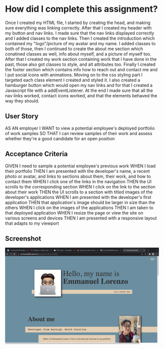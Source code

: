 # How did I complete this assignment?
Once I created my HTML file, I started by creating the head, and making sure everything was linking correctly. After that I created my header with my button and nav links. I made sure that the nav links displayed correctly and I added classes to the nav links. Then I created the introduction which contained my "logo"/picture of my avatar and my name. I added classes to both of those, then I continued to create the about me section which conatined classes as well, info about myself, and a picture of myself too. After that I created my work section containing work that I have done in the past, those also got classes to style, and alt attributes too. Finally I created the footer section which contains info how to reach out and contact me and I put social icons with animations. Moving on to the css styling part I targeted each class element I created and styled it. I also created a hamburger button which would open my nav links and for that I created a Javascript file with a addEventListener. At the end I made sure that all the nav links worked, contact icons worked, and that the elements behaved the way they should. 

## User Story
AS AN employer
I WANT to view a potential employee's deployed portfolio of work samples
SO THAT I can review samples of their work and assess whether they're a good candidate for an open position

## Acceptance Criteria
GIVEN I need to sample a potential employee's previous work
WHEN I load their portfolio
THEN I am presented with the developer's name, a recent photo or avatar, and links to sections about them, their work, and how to contact them
WHEN I click one of the links in the navigation
THEN the UI scrolls to the corresponding section
WHEN I click on the link to the section about their work
THEN the UI scrolls to a section with titled images of the developer's applications
WHEN I am presented with the developer's first application
THEN that application's image should be larger in size than the others
WHEN I click on the images of the applications
THEN I am taken to that deployed application
WHEN I resize the page or view the site on various screens and devices
THEN I am presented with a responsive layout that adapts to my viewport

## Screenshot
![alt text](/assets/images/port.png)